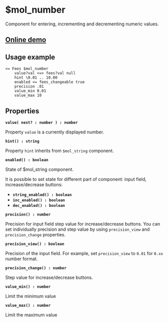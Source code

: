 # $mol_number

Component for entering, incrementing and decrementing numeric values.

## [Online demo](https://mol.hyoo.ru/#!section=demos/readme/demo=mol_number_demo)

## Usage example

```
<= Fees $mol_number
	value?val <=> fees?val null
	hint \0.01 .. 10.00
	enabled <= fees_changeable true
	precision .01
	value_min 0.01
	value_max 10
```

## Properties

**`value( next? : number ) : number`**

Property `value` is a currently displayed number.

**`hint() : string`**

Property `hint` inherits from `$mol_string` component.

**`enabled() : boolean`**

State of $mol_string component.

It is possible to set state for different part of component: input field, increase/decrease buttons:
* **`string_enabled() : boolean`**
* **`inc_enabled() : boolean`**
* **`dec_enabled() : boolean`**

**`precision() : number`**

Precision for input field step value for increase/decrease buttons. You can set individually precision and step value by using `precision_view` and `precision_change` properties.

**`precision_view() : boolean`**

Precision of the input field. For example, set `precision_view` to `0.01` for `0.xx` number format.

**`precision_change() : number`**

Step value for increase/decrease buttons.

**`value_min() : number`**

Limit the minimum value

**`value_max() : number`**

Limit the maximum value
